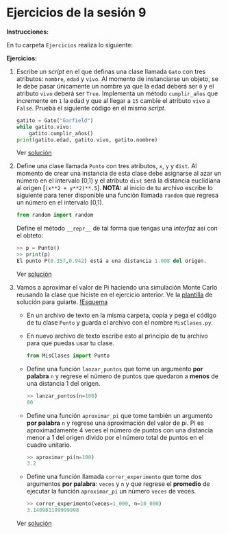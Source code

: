 # Ejercicios de la sesión 9

**Instrucciones:**

En tu carpeta `Ejercicios` realiza lo siguiente:

**Ejercicios:**

1. Escribe un *script* en el que definas una clase llamada `Gato` con tres atributos: `nombre`,  `edad` y `vivo`. Al momento de instanciarse un objeto, se le debe pasar únicamente un nombre ya que la edad deberá ser `0` y el atributo `vivo` deberá ser `True`. Implementa un método `cumplir_años` que incremente en `1` la edad y que al llegar a `15` cambie el atributo `vivo` a `False`. Prueba el siguiente código en el mismo *script*.

    ```python
    gatito = Gato("Garfield")
    while gatito.vivo:
        gatito.cumplir_años()
    print(gatito.edad, gatito.vivo, gatito.nombre)
    ```

    Ver [solución](./Ejercicios09-01.md)


1. Define una clase llamada `Punto` con tres atributos, `x`, `y` y `dist`. Al momento de crear una instancia de esta clase debe asignarse al azar un número en el intervalo [0,1) y el atributo `dist` será la distancia euclidiana al origen [`(x**2 + y**2)**.5`]. **NOTA:** al inicio de tu archivo escribe lo siguiente para tener disponible una función llamada `random` que regresa un número en el intervalo [0,1).

    ```python
    from random import random
    ```
    
    Define el método `__repr__` de tal forma que tengas una *interfaz* así con el obteto:
    
    ```python
    >> p = Punto()
    >> print(p)
    El punto P(0.357,0.942) está a una distancia 1.008 del origen.
    ```

    Ver [solución](./Ejercicios09-02.md)


1. Vamos a aproximar el valor de Pi haciendo una simulación Monte Carlo reusando la clase que hiciste en el ejercicio anterior. Ve la [plantilla](./Ejercicios09-03-blank.md) de solución para guiarte. [!Esquema](../img/montecarlo.png)

    - En un archivo de texto en la misma carpeta, copia y pega el código de tu clase `Punto` y guarda el archivo con el nombre `MisClases.py`.
    
    - En nuevo archivo de texto escribe esto al principio de tu archivo para que puedas usar tu clase.

        ```python
        from MisClases import Punto
        ```

    - Define una función `lanzar_puntos` que tome un argumento **por palabra** `n` y regrese el número de puntos que quedaron a **menos** de una distancia 1 del origen.

        ```python
        >> lanzar_puntos(n=100)
        80
        ```

    - Define una función `aproximar_pi` que tome también un argumento **por palabra** `n` y regrese una aproximación del valor de pi. Pi es aproximadamente 4 veces el número de puntos con una distancia menor a 1 del origen divido por el número total de puntos en el cuadro unitario.

        ```python
        >> aproximar_pi(n=100)
        3.2
        ```

    - Define una función llamada `correr_experimento` que tome dos argumentos **por palabra**: `veces` y `n` y que regrese el **promedio** de ejecutar la función `aproximar_pi` un número `veces` de veces.

        ```python
        >> correr_experimento(veces=1_000, n=10_000)
        3.140981199999998
        ```

    Ver [solución](./Ejercicios09-03.md)

